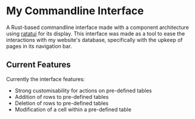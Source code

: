 # My Commandline Interface

A Rust-based commandline interface made with a component architecture using [ratatui](https://ratatui.rs/) for its display.
This interface was made as a tool to ease the interactions with my website's database, specifically with the upkeep of pages in its navigation bar.

## Current Features

Currently the interface features:

- Strong customisability for actions on pre-defined tables
- Addition of rows to pre-defined tables
- Deletion of rows to pre-defined tables
- Modification of a cell within a pre-defined table
